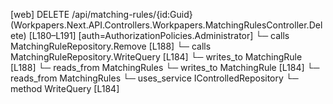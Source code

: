 [web] DELETE /api/matching-rules/{id:Guid}  (Workpapers.Next.API.Controllers.Workpapers.MatchingRulesController.Delete)  [L180–L191] [auth=AuthorizationPolicies.Administrator]
  └─ calls MatchingRuleRepository.Remove [L188]
  └─ calls MatchingRuleRepository.WriteQuery [L184]
  └─ writes_to MatchingRule [L188]
    └─ reads_from MatchingRules
  └─ writes_to MatchingRule [L184]
    └─ reads_from MatchingRules
  └─ uses_service IControlledRepository<MatchingRule>
    └─ method WriteQuery [L184]

